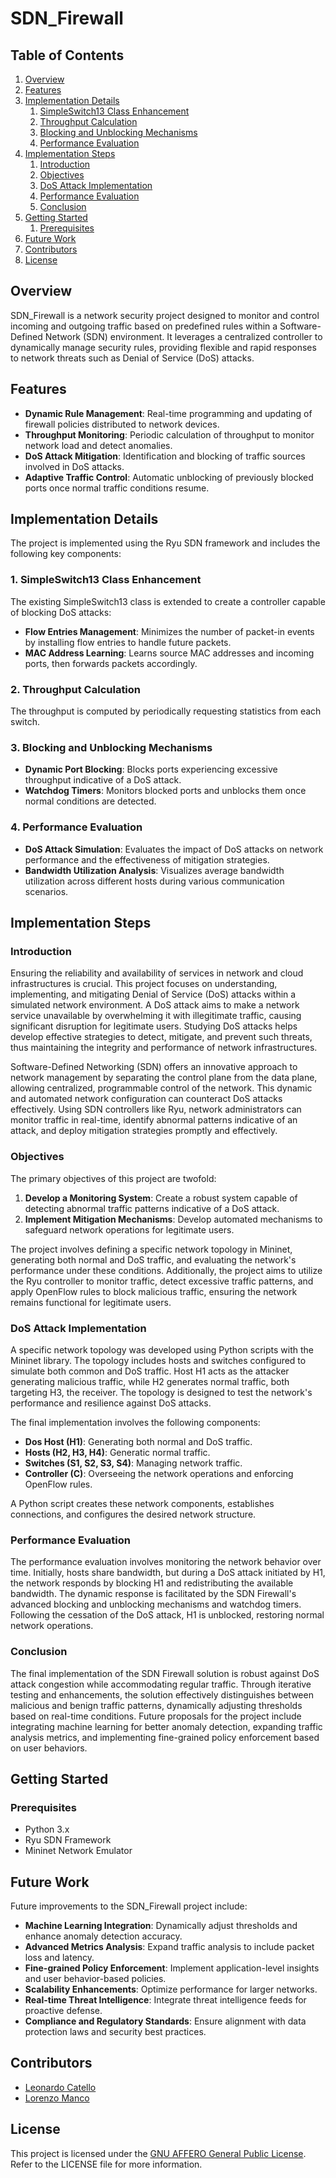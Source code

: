 # SDN_Firewall

## Table of Contents
1. [Overview](#overview)
2. [Features](#features)
3. [Implementation Details](#implementation-details)
    1. [SimpleSwitch13 Class Enhancement](#1-simpleswitch13-class-enhancement)
    2. [Throughput Calculation](#2-throughput-calculation)
    3. [Blocking and Unblocking Mechanisms](#3-blocking-and-unblocking-mechanisms)
    4. [Performance Evaluation](#4-performance-evaluation)
4. [Implementation Steps](#implementation-steps)
    1. [Introduction](#introduction)
    2. [Objectives](#objectives)
    3. [DoS Attack Implementation](#dos-attack-implementation)
    4. [Performance Evaluation](#performance-evaluation)
    5. [Conclusion](#conclusion)
5. [Getting Started](#getting-started)
    1. [Prerequisites](#prerequisites)
6. [Future Work](#future-work)
7. [Contributors](#contributors)
8. [License](#license)

## Overview
SDN_Firewall is a network security project designed to monitor and control incoming and outgoing traffic based on predefined rules within a Software-Defined Network (SDN) environment. It leverages a centralized controller to dynamically manage security rules, providing flexible and rapid responses to network threats such as Denial of Service (DoS) attacks.

## Features
- **Dynamic Rule Management**: Real-time programming and updating of firewall policies distributed to network devices.
- **Throughput Monitoring**: Periodic calculation of throughput to monitor network load and detect anomalies.
- **DoS Attack Mitigation**: Identification and blocking of traffic sources involved in DoS attacks.
- **Adaptive Traffic Control**: Automatic unblocking of previously blocked ports once normal traffic conditions resume.

## Implementation Details
The project is implemented using the Ryu SDN framework and includes the following key components:

### 1. SimpleSwitch13 Class Enhancement
The existing SimpleSwitch13 class is extended to create a controller capable of blocking DoS attacks:
- **Flow Entries Management**: Minimizes the number of packet-in events by installing flow entries to handle future packets.
- **MAC Address Learning**: Learns source MAC addresses and incoming ports, then forwards packets accordingly.

### 2. Throughput Calculation
The throughput is computed by periodically requesting statistics from each switch.

### 3. Blocking and Unblocking Mechanisms
- **Dynamic Port Blocking**: Blocks ports experiencing excessive throughput indicative of a DoS attack.
- **Watchdog Timers**: Monitors blocked ports and unblocks them once normal conditions are detected.

### 4. Performance Evaluation
- **DoS Attack Simulation**: Evaluates the impact of DoS attacks on network performance and the effectiveness of mitigation strategies.
- **Bandwidth Utilization Analysis**: Visualizes average bandwidth utilization across different hosts during various communication scenarios.

## Implementation Steps

### Introduction
Ensuring the reliability and availability of services in network and cloud infrastructures is crucial. This project focuses on understanding, implementing, and mitigating Denial of Service (DoS) attacks within a simulated network environment. A DoS attack aims to make a network service unavailable by overwhelming it with illegitimate traffic, causing significant disruption for legitimate users. Studying DoS attacks helps develop effective strategies to detect, mitigate, and prevent such threats, thus maintaining the integrity and performance of network infrastructures.

Software-Defined Networking (SDN) offers an innovative approach to network management by separating the control plane from the data plane, allowing centralized, programmable control of the network. This dynamic and automated network configuration can counteract DoS attacks effectively. Using SDN controllers like Ryu, network administrators can monitor traffic in real-time, identify abnormal patterns indicative of an attack, and deploy mitigation strategies promptly and effectively.

### Objectives
The primary objectives of this project are twofold:

1. **Develop a Monitoring System**: Create a robust system capable of detecting abnormal traffic patterns indicative of a DoS attack.
2. **Implement Mitigation Mechanisms**: Develop automated mechanisms to safeguard network operations for legitimate users.

The project involves defining a specific network topology in Mininet, generating both normal and DoS traffic, and evaluating the network's performance under these conditions. Additionally, the project aims to utilize the Ryu controller to monitor traffic, detect excessive traffic patterns, and apply OpenFlow rules to block malicious traffic, ensuring the network remains functional for legitimate users.

### DoS Attack Implementation
A specific network topology was developed using Python scripts with the Mininet library. The topology includes hosts and switches configured to simulate both common and DoS traffic. Host H1 acts as the attacker generating malicious traffic, while H2 generates normal traffic, both targeting H3, the receiver. The topology is designed to test the network's performance and resilience against DoS attacks.

The final implementation involves the following components:
- **Dos Host (H1)**: Generating both normal and DoS traffic.
- **Hosts (H2, H3, H4)**: Generatic normal traffic.
- **Switches (S1, S2, S3, S4)**: Managing network traffic.
- **Controller (C)**: Overseeing the network operations and enforcing OpenFlow rules.

A Python script creates these network components, establishes connections, and configures the desired network structure.

### Performance Evaluation
The performance evaluation involves monitoring the network behavior over time. Initially, hosts share bandwidth, but during a DoS attack initiated by H1, the network responds by blocking H1 and redistributing the available bandwidth. The dynamic response is facilitated by the SDN Firewall's advanced blocking and unblocking mechanisms and watchdog timers. Following the cessation of the DoS attack, H1 is unblocked, restoring normal network operations.

### Conclusion
The final implementation of the SDN Firewall solution is robust against DoS attack congestion while accommodating regular traffic. Through iterative testing and enhancements, the solution effectively distinguishes between malicious and benign traffic patterns, dynamically adjusting thresholds based on real-time conditions. Future proposals for the project include integrating machine learning for better anomaly detection, expanding traffic analysis metrics, and implementing fine-grained policy enforcement based on user behaviors.

## Getting Started

### Prerequisites
- Python 3.x
- Ryu SDN Framework
- Mininet Network Emulator

## Future Work
Future improvements to the SDN_Firewall project include:
- **Machine Learning Integration**: Dynamically adjust thresholds and enhance anomaly detection accuracy.
- **Advanced Metrics Analysis**: Expand traffic analysis to include packet loss and latency.
- **Fine-grained Policy Enforcement**: Implement application-level insights and user behavior-based policies.
- **Scalability Enhancements**: Optimize performance for larger networks.
- **Real-time Threat Intelligence**: Integrate threat intelligence feeds for proactive defense.
- **Compliance and Regulatory Standards**: Ensure alignment with data protection laws and security best practices.

## Contributors
- [Leonardo Catello](https://github.com/Leonard2310)
- [Lorenzo Manco](https://github.com/Rasbon99)

## License
This project is licensed under the [GNU AFFERO General Public License](LICENSE). Refer to the LICENSE file for more information.